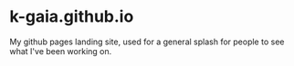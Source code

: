 # k-gaia.github.io

My github pages landing site, used for a general splash for people to see what I've been working on.

